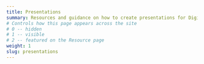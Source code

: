 ```yaml
---
title: Presentations
summary: Resources and guidance on how to create presentations for Digital.gov events
# Controls how this page appears across the site
# 0 -- hidden
# 1 -- visible
# 2 -- featured on the Resource page
weight: 1
slug: presentations
---
```

